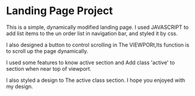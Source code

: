 # Landing Page Project

This is a simple, dynamically modified landing page.
I used JAVASCRIPT to add list items to  the un order list in navigation bar,
and styled it by css.

I also designed a button to control scrolling in The VIEWPORt,Its function is to scroll up the page dynamically.

I used some features to know active section and Add class 'active' to section when near top of viewport.

I also styled a design to The active class section.
I hope you enjoyed with my design.




